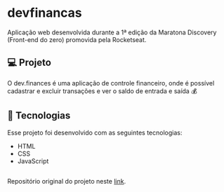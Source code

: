 # devfinancas
Aplicação web desenvolvida durante a 1ª edição da Maratona Discovery (Front-end do zero) promovida pela Rocketseat.

## 💻 Projeto
O dev.finances é uma aplicação de controle financeiro, onde é possível cadastrar e excluir transações e ver o saldo de entrada e saída 💰

## 🚀 Tecnologias
Esse projeto foi desenvolvido com as seguintes tecnologias:
- HTML
- CSS
- JavaScript

##
Repositório original do projeto neste [link](https://github.com/rocketseat-education/maratona-discover-01).
